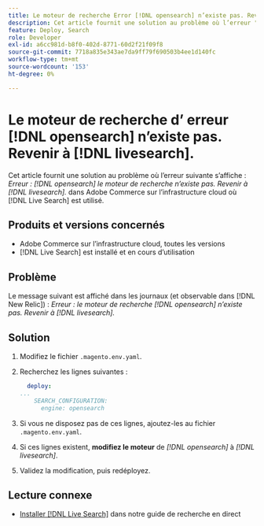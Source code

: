 ```yaml
---
title: Le moteur de recherche Error [!DNL opensearch] n’existe pas. Revenir à [!DNL livesearch].
description: Cet article fournit une solution au problème où l’erreur "Error- [!DNL opensearch] search engine n’existe pas" s’affiche. Revenir à  [!DNL livesearch].` dans Adobe Commerce sur l’infrastructure cloud.
feature: Deploy, Search
role: Developer
exl-id: a6cc981d-b8f0-402d-8771-60d2f21f09f8
source-git-commit: 7718a835e343ae7da9ff79f690503b4ee1d140fc
workflow-type: tm+mt
source-wordcount: '153'
ht-degree: 0%

---
```


# Le moteur de recherche d’ erreur [!DNL opensearch] n’existe pas. Revenir à [!DNL livesearch].

Cet article fournit une solution au problème où l’erreur suivante s’affiche : *Erreur : [!DNL opensearch] le moteur de recherche n’existe pas. Revenir à [!DNL livesearch].* dans Adobe Commerce sur l’infrastructure cloud où [!DNL Live Search] est utilisé.

## Produits et versions concernés

* Adobe Commerce sur l’infrastructure cloud, toutes les versions
* [!DNL Live Search] est installé et en cours d’utilisation

## Problème

Le message suivant est affiché dans les journaux (et observable dans [!DNL New Relic]) :
*Erreur : le moteur de recherche [!DNL opensearch] n’existe pas. Revenir à [!DNL livesearch].*

## Solution

1. Modifiez le fichier `.magento.env.yaml`.
1. Recherchez les lignes suivantes :

   ```yaml
     deploy:
   ...
       SEARCH_CONFIGURATION:
         engine: opensearch
   ```

1. Si vous ne disposez pas de ces lignes, ajoutez-les au fichier `.magento.env.yaml`.
1. Si ces lignes existent, **modifiez le moteur** de *[!DNL opensearch]* à *[!DNL livesearch]*.
1. Validez la modification, puis redéployez.

## Lecture connexe

* [Installer [!DNL Live Search]](https://experienceleague.adobe.com/docs/commerce-merchant-services/live-search/onboard/install.html) dans notre guide de recherche en direct

